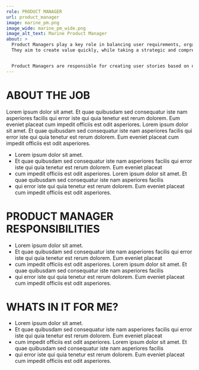 ```yaml
---
role: PRODUCT MANAGER
url: product_manager
image: marine_pm.png
image_wide: marine_pm_wide.png
image_alt_text: Marine Product Manager
about: >
  Product Managers play a key role in balancing user requirements, organizational goals, and technical feasibility.
  They aim to create value quickly, while taking a strategic and comprehensive approach. In our collaborative environment, Developers, Designers, Product Managers, and Platform Engineers work together as a cohesive, flat team structure to create software solutions that meet the needs of FMF Marines.


  Product Managers are responsible for creating user stories based on new features identified by Designers through user interviews, managing the product backlog, and ensuring that Developers' output aligns with the initial product vision.  Their role is crucial in maintaining the team’s momentum and mitigating risks through hypothesis-driven development strategies.
---
```

# ABOUT THE JOB
  Lorem ipsum dolor sit amet. Et quae quibusdam sed consequatur iste nam asperiores facilis qui error iste qui quia tenetur est rerum dolorem. Eum eveniet placeat cum impedit officiis est odit asperiores.  Lorem ipsum dolor sit amet. Et quae quibusdam sed consequatur iste nam asperiores facilis qui error iste qui quia tenetur est rerum dolorem. Eum eveniet placeat cum impedit officiis est odit asperiores.
  - Lorem ipsum dolor sit amet. 
  - Et quae quibusdam sed consequatur iste nam asperiores facilis qui error iste qui quia tenetur est rerum dolorem. Eum eveniet placeat
  - cum impedit officiis est odit asperiores.  Lorem ipsum dolor sit amet. Et quae quibusdam sed consequatur iste nam asperiores facilis 
  - qui error iste qui quia tenetur est rerum dolorem. Eum eveniet placeat cum impedit officiis est odit asperiores.
# PRODUCT MANAGER RESPONSIBILITIES
  - Lorem ipsum dolor sit amet. 
  - Et quae quibusdam sed consequatur iste nam asperiores facilis qui error iste qui quia tenetur est rerum dolorem. Eum eveniet placeat
  - cum impedit officiis est odit asperiores.  Lorem ipsum dolor sit amet. Et quae quibusdam sed consequatur iste nam asperiores facilis 
  - qui error iste qui quia tenetur est rerum dolorem. Eum eveniet placeat cum impedit officiis est odit asperiores.
# WHATS IN IT FOR ME?
  - Lorem ipsum dolor sit amet. 
  - Et quae quibusdam sed consequatur iste nam asperiores facilis qui error iste qui quia tenetur est rerum dolorem. Eum eveniet placeat
  - cum impedit officiis est odit asperiores.  Lorem ipsum dolor sit amet. Et quae quibusdam sed consequatur iste nam asperiores facilis 
  - qui error iste qui quia tenetur est rerum dolorem. Eum eveniet placeat cum impedit officiis est odit asperiores.
